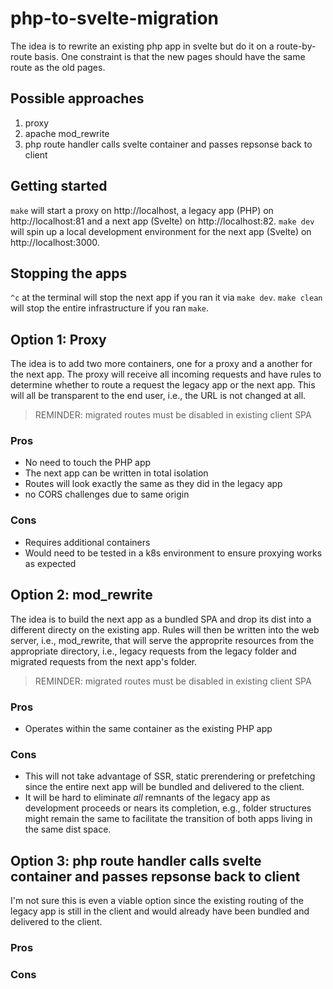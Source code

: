 # php-to-svelte-migration

The idea is to rewrite an existing php app in svelte but do it on a route-by-route basis.  One constraint is that the new pages should have the same route as the old pages.

## Possible approaches
1. proxy
2. apache mod_rewrite
3. php route handler calls svelte container and passes repsonse back to client

## Getting started
`make` will start a proxy on http://localhost, a legacy app (PHP) on http://localhost:81 and a next app (Svelte) on http://localhost:82.  `make dev` will spin up a local development environment for the next app (Svelte) on http://localhost:3000.


## Stopping the apps
`^c` at the terminal will stop the next app if you ran it via `make dev`.
`make clean` will stop the entire infrastructure if you ran `make`.

## Option 1: Proxy

The idea is to add two more containers, one for a proxy and a another for the next app.  The proxy will receive all incoming requests and have rules to determine whether to route a request the legacy app or the next app.  This will all be transparent to the end user, i.e., the URL is not changed at all.

> REMINDER: migrated routes must be disabled in existing client SPA

### Pros
* No need to touch the PHP app
* The next app can be written in total isolation
* Routes will look exactly the same as they did in the legacy app
* no CORS challenges due to same origin

### Cons
* Requires additional containers
* Would need to be tested in a k8s environment to ensure proxying works as expected

## Option 2: mod_rewrite

The idea is to build the next app as a bundled SPA and drop its dist into a different directy on the existing app.  Rules will then be written into the web server, i.e., mod_rewrite, that will serve the approprite resources from the appropriate directory, i.e., legacy requests from the legacy folder and migrated requests from the next app's folder.

> REMINDER: migrated routes must be disabled in existing client SPA

### Pros
* Operates within the same container as the existing PHP app

### Cons
* This will not take advantage of SSR, static prerendering or prefetching since the entire next app will be bundled and delivered to the client.
* It will be hard to eliminate _all_ remnants of the legacy app as development proceeds or nears its completion, e.g., folder structures might remain the same to facilitate the transition of both apps living in the same dist space.

## Option 3: php route handler calls svelte container and passes repsonse back to client

I'm not sure this is even a viable option since the existing routing of the legacy app is still in the client and would already have been bundled and delivered to the client.

### Pros

### Cons
